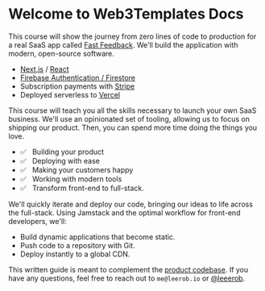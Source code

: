 # Welcome to Web3Templates Docs

This course will show the journey from zero lines of code to production for a real SaaS app called [Fast Feedback](/introduction/product-overview). We'll build the application with modern, open-source software.

- [Next.js](https://nextjs.org/) / [React](https://reactjs.org/)
- [Firebase Authentication / Firestore](https://firebase.com/)
- Subscription payments with [Stripe](https://stripe.com/)
- Deployed serverless to [Vercel](https://vercel.com/)

This course will teach you all the skills necessary to launch your own SaaS business. We'll use an opinionated set of tooling, allowing us to focus on shipping our product. Then, you can spend more time doing the things you love.

- ✅ &nbsp; Building your product
- ✅ &nbsp; Deploying with ease
- ✅ &nbsp; Making your customers happy
- ✅ &nbsp; Working with modern tools
- ✅ &nbsp; Transform front-end to full-stack.

We'll quickly iterate and deploy our code, bringing our ideas to life across the full-stack. Using Jamstack and the optimal workflow for front-end developers, we'll:

- Build dynamic applications that become static.
- Push code to a repository with Git.
- Deploy instantly to a global CDN.

This written guide is meant to complement the [product codebase](https://github.com/leerob/fastfeedback). If you have any questions, feel free to reach out to `me@leerob.io` or [@leeerob](https://twitter.com/leeerob).
